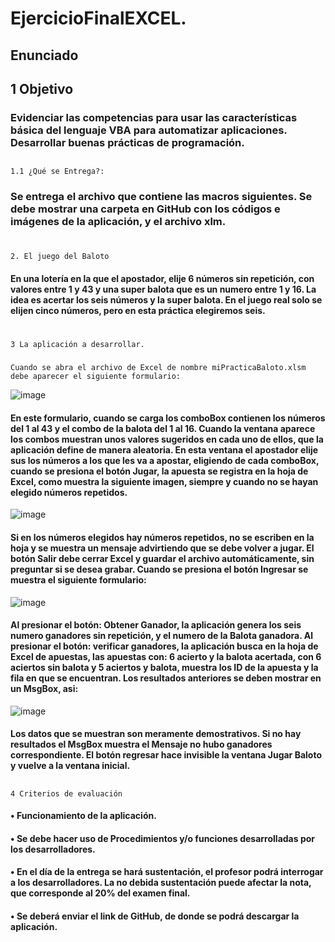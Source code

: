 # EjercicioFinalEXCEL.
## Enunciado
##  1 Objetivo
  ### Evidenciar las competencias para usar las características básica del lenguaje VBA para automatizar aplicaciones.  Desarrollar buenas prácticas de programación.
   ## 
    1.1 ¿Qué se Entrega?:
### Se entrega el archivo que contiene las macros siguientes. Se debe mostrar una carpeta en GitHub con los códigos e imágenes de la aplicación, y el archivo xlm.
# 
    2. El juego del Baloto
#### En una lotería en la que el apostador, elije 6 números sin repetición, con valores entre 1 y 43 y una super balota que es un numero entre 1 y 16. La idea es acertar los seis números y la super balota. En el juego real solo se elijen cinco números, pero en esta práctica elegiremos seis.
# 
    3 La aplicación a desarrollar.
### 
    Cuando se abra el archivo de Excel de nombre miPracticaBaloto.xlsm debe aparecer el siguiente formulario:
![image](https://github.com/user-attachments/assets/b8cc0562-188d-4732-a2d6-509c4130e0ce)

####  En este formulario, cuando se carga los comboBox contienen los números del 1 al 43 y el combo de la balota del 1 al 16. Cuando la ventana aparece los combos muestran unos valores sugeridos en cada uno de ellos, que la aplicación define de manera aleatoria. En esta ventana el apostador elije sus los números a los que les va a apostar, eligiendo de cada comboBox, cuando se presiona el botón Jugar, la apuesta se registra en la hoja de Excel, como muestra la siguiente imagen, siempre y cuando no se hayan elegido números repetidos.
![image](https://github.com/user-attachments/assets/eb40f4bb-2779-4c44-9888-aa3ba75db11f)

####   Si en los números elegidos hay números repetidos, no se escriben en la hoja y se muestra un mensaje advirtiendo que se debe volver a jugar. El botón Salir debe cerrar Excel y guardar el archivo automáticamente, sin preguntar si se desea grabar. Cuando se presiona el botón Ingresar se muestra el siguiente formulario:
![image](https://github.com/user-attachments/assets/72590e32-0133-4a01-a571-49eeae984bb4)

#### Al presionar el botón: Obtener Ganador, la aplicación genera los seis numero ganadores sin repetición, y el numero de la Balota ganadora. Al presionar el botón: verificar ganadores, la aplicación busca en la hoja de Excel de apuestas, las apuestas con: 6 acierto y la balota acertada, con 6 aciertos sin balota y 5 aciertos y balota, muestra los ID de la apuesta y la fila en que se encuentran. Los resultados anteriores se deben mostrar en un MsgBox, asi:

![image](https://github.com/user-attachments/assets/1c72ee60-aac8-4d07-b501-af5061a78088)

#### Los datos que se muestran son meramente demostrativos. Si no hay resultados el MsgBox muestra el Mensaje no hubo ganadores correspondiente. El botón regresar hace invisible la ventana Jugar Baloto y vuelve a la ventana inicial.

## 
    4 Criterios de evaluación
#### • Funcionamiento de la aplicación.
#### • Se debe hacer uso de Procedimientos y/o funciones desarrolladas por los desarrolladores.
#### • En el día de la entrega se hará sustentación, el profesor podrá interrogar a los desarrolladores. La no debida sustentación puede afectar la nota, que corresponde al 20% del examen final.
#### • Se deberá enviar el link de GitHub, de donde se podrá descargar la aplicación.
